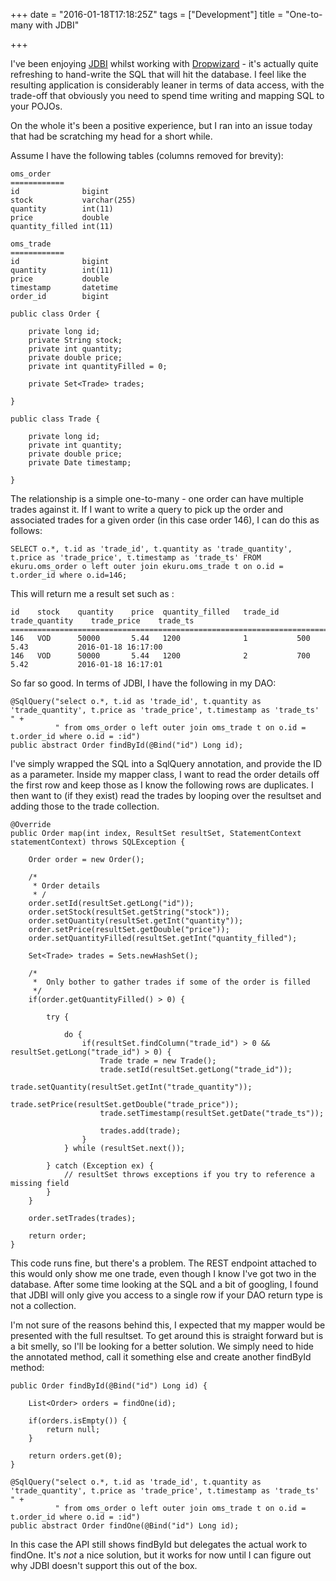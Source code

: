 +++
date = "2016-01-18T17:18:25Z"
tags = ["Development"]
title = "One-to-many with JDBI"

+++

I've been enjoying [JDBI](http://jdbi.org/) whilst working with [Dropwizard](http://www.dropwizard.io/0.9.1/docs/) - it's actually quite refreshing to hand-write the SQL that will hit the database.  I feel like the resulting application is considerably leaner in terms of data access, with the trade-off that obviously you need to spend time writing and mapping SQL to your POJOs.

On the whole it's been a positive experience, but I ran into an issue today that had be scratching my head for a short while.

Assume I have the following tables (columns removed for brevity):

    oms_order
    ============
    id              bigint
    stock           varchar(255)
    quantity        int(11)
    price           double
    quantity_filled int(11)
    
    oms_trade
    ============
    id              bigint
    quantity        int(11)
    price           double
    timestamp       datetime
    order_id        bigint
    
    public class Order {
    
        private long id;
        private String stock;
        private int quantity;
        private double price;
        private int quantityFilled = 0;
        
        private Set<Trade> trades;
        
    }
    
    public class Trade {
        
        private long id;
        private int quantity;
        private double price;
        private Date timestamp;
        
    }
    
The relationship is a simple one-to-many - one order can have multiple trades against it.  If I want to write a query to pick up the order and associated trades for a given order (in this case order 146), I can do this as follows:

    SELECT o.*, t.id as 'trade_id', t.quantity as 'trade_quantity', t.price as 'trade_price', t.timestamp as 'trade_ts' FROM ekuru.oms_order o left outer join ekuru.oms_trade t on o.id = t.order_id where o.id=146;

This will return me a result set such as :

    id    stock    quantity    price  quantity_filled   trade_id    trade_quantity    trade_price    trade_ts
    ======================================================================================================================
    146   VOD      50000       5.44   1200              1           500               5.43           2016-01-18 16:17:00
    146   VOD      50000       5.44   1200              2           700               5.42           2016-01-18 16:17:01
    
So far so good.  In terms of JDBI, I have the following in my DAO:

    @SqlQuery("select o.*, t.id as 'trade_id', t.quantity as 'trade_quantity', t.price as 'trade_price', t.timestamp as 'trade_ts' " +
              " from oms_order o left outer join oms_trade t on o.id = t.order_id where o.id = :id")
    public abstract Order findById(@Bind("id") Long id);
    
I've simply wrapped the SQL into a SqlQuery annotation, and provide the ID as a parameter.  Inside my mapper class, I want to read the order details off the first row and keep those as I know the following rows are duplicates.  I then want to (if they exist) read the trades by looping over the resultset and adding those to the trade collection.

    @Override
    public Order map(int index, ResultSet resultSet, StatementContext statementContext) throws SQLException {
    
        Order order = new Order();
        
        /*
         * Order details
         * /
        order.setId(resultSet.getLong("id"));
        order.setStock(resultSet.getString("stock"));
        order.setQuantity(resultSet.getInt("quantity"));
        order.setPrice(resultSet.getDouble("price"));
        order.setQuantityFilled(resultSet.getInt("quantity_filled");
        
        Set<Trade> trades = Sets.newHashSet();
        
        /*
         *  Only bother to gather trades if some of the order is filled
         */
        if(order.getQuantityFilled() > 0) {
        
            try {
            
                do {
                    if(resultSet.findColumn("trade_id") > 0 && resultSet.getLong("trade_id") > 0) {
                        Trade trade = new Trade();
                        trade.setId(resultSet.getLong("trade_id"));
                        trade.setQuantity(resultSet.getInt("trade_quantity"));
                        trade.setPrice(resultSet.getDouble("trade_price"));
                        trade.setTimestamp(resultSet.getDate("trade_ts"));

                        trades.add(trade);
                    }
                } while (resultSet.next());
                
            } catch (Exception ex) {
                // resultSet throws exceptions if you try to reference a missing field
            }
        }
        
        order.setTrades(trades);
        
        return order;
    }
    
This code runs fine, but there's a problem.  The REST endpoint attached to this would only show me one trade, even though I know I've got two in the database.  After some time looking at the SQL and a bit of googling, I found that JDBI will only give you access to a single row if your DAO return type is not a collection.

I'm not sure of the reasons behind this, I expected that my mapper would be presented with the full resultset.  To get around this is straight forward but is a bit smelly, so I'll be looking for a better solution.  We simply need to hide the annotated method, call it something else and create another findById method:

    public Order findById(@Bind("id") Long id) {
    
        List<Order> orders = findOne(id);
        
        if(orders.isEmpty()) {
            return null;
        }
        
        return orders.get(0);
    }
    
    @SqlQuery("select o.*, t.id as 'trade_id', t.quantity as 'trade_quantity', t.price as 'trade_price', t.timestamp as 'trade_ts' " +
              " from oms_order o left outer join oms_trade t on o.id = t.order_id where o.id = :id")
    public abstract Order findOne(@Bind("id") Long id);
    
In this case the API still shows findById but delegates the actual work to findOne.  It's *not* a nice solution, but it works for now until I can figure out why JDBI doesn't support this out of the box.